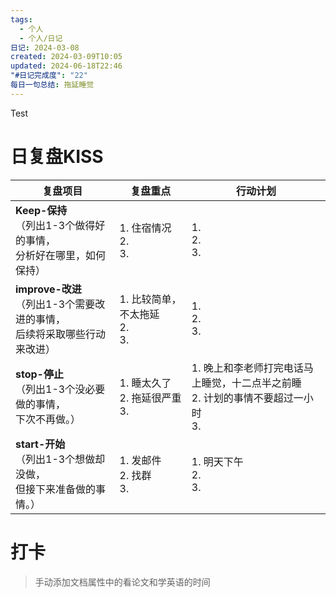 ```yaml
---
tags:
  - 个人
  - 个人/日记
日记: 2024-03-08
created: 2024-03-09T10:05
updated: 2024-06-18T22:46
"#日记完成度": "22"
每日一句总结: 拖延睡觉
---
```

Test

# 日复盘KISS
| **复盘项目**                                             | **复盘重点**                   | **行动计划**                                            |
| ---------------------------------------------------- | -------------------------- | --------------------------------------------------- |
| **Keep-保持**<br>（列出1-3个做得好的事情，<br>   分析好在哪里，如何保持）     | 1.  住宿情况<br>2. <br>3.      | 1.  <br>2. <br>3.                                   |
| **improve-改进**<br>（列出1-3个需要改进的事情，<br>  后续将采取哪些行动来改进） | 1.  比较简单，不太拖延<br>2. <br>3. | 1.  <br>2. <br>3.                                   |
| **stop-停止**<br>（列出1-3个没必要做的事情，<br>下次不再做。）            | 1.  睡太久了<br>2. 拖延很严重<br>3. | 1.  晚上和李老师打完电话马上睡觉，十二点半之前睡<br>2. 计划的事情不要超过一小时<br>3. |
| **start-开始**<br>（列出1-3个想做却没做，<br>但接下来准备做的事情。）        | 1.  发邮件<br>2. 找群<br>3.     | 1.  明天下午<br>2. <br>3.                               |


# 打卡
> 手动添加文档属性中的看论文和学英语的时间


